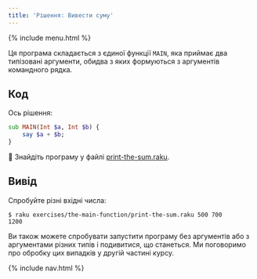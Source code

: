 ```yaml
---
title: 'Рішення: Вивести суму'
---
```


{% include menu.html %}

Ця програма складається з єдиної функції `MAIN`, яка приймає два типізовані аргументи, обидва з яких формуються з аргументів командного рядка.

## Код

Ось рішення:

```raku
sub MAIN(Int $a, Int $b) {
    say $a + $b;
}
```

🦋 Знайдіть програму у файлі [print-the-sum.raku](https://github.com/ash/raku-course/blob/master/exercises/the-main-function/print-the-sum.raku).

## Вивід

Спробуйте різні вхідні числа:

```console
$ raku exercises/the-main-function/print-the-sum.raku 500 700
1200
```

Ви також можете спробувати запустити програму без аргументів або з аргументами різних типів і подивитися, що станеться. Ми поговоримо про обробку цих випадків у другій частині курсу.

{% include nav.html %}